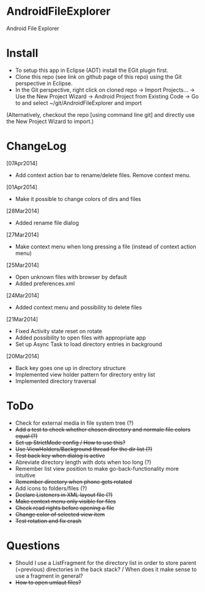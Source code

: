 AndroidFileExplorer
===================

Android File Explorer



Install
=======

* To setup this app in Eclipse (ADT) install the EGit plugin first.
* Clone this repo (see link on github page of this repo) using the Git perspective in Eclipse.
* In the Git perspective, right click on cloned repo -> Import Projects... -> Use the New Project Wizard -> Android Project from Existing Code -> Go to and select ~/git/AndroidFileExplorer and import

(Alternatively, checkout the repo [using command line git] and directly use the New Project Wizard to import.)

ChangeLog
=========

[07Apr2014]
* Add context action bar to rename/delete files. Remove context menu.

[01Apr2014]
* Make it possible to change colors of dirs and files

[28Mar2014]
* Added rename file dialog

[27Mar2014]
* Make context menu when long pressing a file (instead of context action menu)

[25Mar2014]
* Open unknown files with browser by default
* Added preferences.xml

[24Mar2014]
* Added context menu and possibility to delete files

[21Mar2014]
* Fixed Activity state reset on rotate
* Added possibility to open files with appropriate app
* Set up Async Task to load directory entries in background

[20Mar2014]
* Back key goes one up in directory structure
* Implemented view holder pattern for directory entry list
* Implemented directory traversal

ToDo
====

* Check for external media in file system tree (?)
* ~~Add a test to check whether chosen directory and normale file colors equal (?)~~
* ~~Set up StrictMode config / How to use this?~~
* ~~Use ViewHolders/Background thread for the dir list (?)~~
* ~~Test back key when dialog is active~~
* Abreviate directory length with dots when too long (?)
* Remember list view position to make go-back-functionality more intuitive
* ~~Remember directory when phone gets rotated~~
* Add icons to folders/files (?)
* ~~Declare Listeners in XML layout file (?)~~
* ~~Make context menu only visible for files~~
* ~~Check read rights before opening a file~~
* ~~Change color of selected view item~~
* ~~Test rotation and fix crash~~

Questions
=========

* Should I use a ListFragment for the directory list in order to store parent (=previous) directories in the back stack? / When does it make sense to use a fragment in general?
* ~~How to open umlaut files?~~
